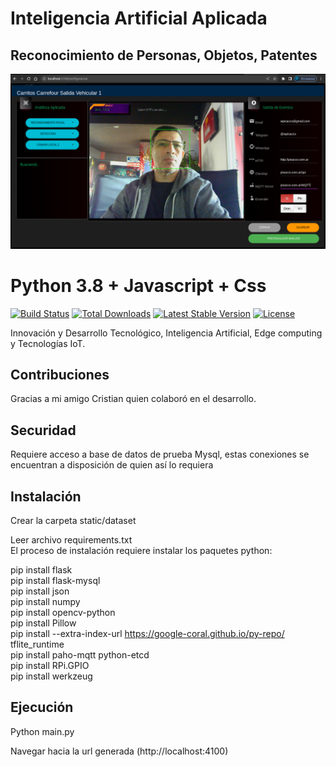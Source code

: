 # Inteligencia Artificial Aplicada
## Reconocimiento de Personas, Objetos, Patentes

![Vision Artificial](https://github.com/walterpisacco/wp-inteligencia_artificial/blob/main/ia.png)
# Python 3.8 + Javascript + Css

[![Build Status](https://travis-ci.org/laravel/lumen-framework.svg)](https://www.python.org/downloads/)
[![Total Downloads](https://poser.pugx.org/laravel/lumen-framework/d/total.svg)](https://www.python.org/downloads/)
[![Latest Stable Version](https://poser.pugx.org/laravel/lumen-framework/v/stable.svg)](https://www.python.org/downloads/)
[![License](https://poser.pugx.org/laravel/lumen-framework/license.svg)](https://docs.python.org/3/license.html)

Innovación y Desarrollo Tecnológico, Inteligencia Artificial, Edge computing y Tecnologías IoT.

## Contribuciones

 Gracias a mi amigo Cristian quien colaboró en el desarrollo.

## Securidad
Requiere acceso a base de datos de prueba Mysql, estas conexiones se encuentran a disposición de quien así lo requiera

## Instalación

Crear la carpeta static/dataset<br>

Leer archivo requirements.txt<br>
El proceso de instalación requiere instalar los paquetes python:<br>

pip install flask<br>
pip install flask-mysql<br>
pip install json<br>
pip install numpy<br>
pip install opencv-python<br>
pip install Pillow <br>
pip install --extra-index-url https://google-coral.github.io/py-repo/ tflite_runtime<br>
pip install paho-mqtt python-etcd<br>
pip install RPi.GPIO<br>
pip install werkzeug

## Ejecución

Python main.py

Navegar hacia la url generada (http://localhost:4100)
